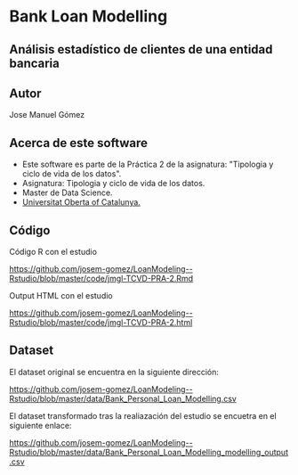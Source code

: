 # Bank Loan Modelling

## Análisis estadístico de clientes de una entidad bancaria

## Autor

Jose Manuel Gómez

## Acerca de este software

* Este software es parte de la Práctica 2 de la asignatura: "Tipologia y ciclo de vida de los datos".
* Asignatura: Tipologia y ciclo de vida de los datos.
* Master de Data Science.
* [Universitat Oberta of Catalunya.](http://www.uoc.edu/portal/ca/index.html)

## Código

Código R con el estudio 

https://github.com/josem-gomez/LoanModeling--Rstudio/blob/master/code/jmgl-TCVD-PRA-2.Rmd

Output HTML con el estudio

https://github.com/josem-gomez/LoanModeling--Rstudio/blob/master/code/jmgl-TCVD-PRA-2.html

## Dataset

El dataset original se encuentra en la siguiente dirección:

https://github.com/josem-gomez/LoanModeling--Rstudio/blob/master/data/Bank_Personal_Loan_Modelling.csv

El dataset transformado tras la realiazación del estudio se encuetra en el siguiente enlace:

https://github.com/josem-gomez/LoanModeling--Rstudio/blob/master/data/Bank_Personal_Loan_Modelling_modelling_output.csv



